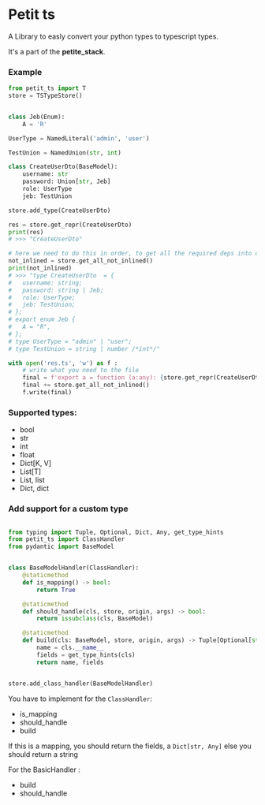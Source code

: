 # Petit ts


A Library to easly convert your python types to typescript types.

It's a part of the **petite_stack**.

### Example

```python
from petit_ts import T
store = TSTypeStore()


class Jeb(Enum):
    A = 'R'

UserType = NamedLiteral('admin', 'user')

TestUnion = NamedUnion(str, int)

class CreateUserDto(BaseModel):
    username: str
    password: Union[str, Jeb]
    role: UserType
    jeb: TestUnion

store.add_type(CreateUserDto)

res = store.get_repr(CreateUserDto)
print(res)
# >>> "CreateUserDto"

# here we need to do this in order, to get all the required deps into our ts file
not_inlined = store.get_all_not_inlined()
print(not_inlined)
# >>> "type CreateUserDto  = {
# 	username: string;
# 	password: string | Jeb;
# 	role: UserType;
# 	jeb: TestUnion;
# };
# export enum Jeb {
# 	A = "R",
# };
# type UserType = "admin" | "user";
# type TestUnion = string | number /*int*/"

with open('res.ts', 'w') as f :
    # write what you need to the file
    final = f'export a = function (a:any): {store.get_repr(CreateUserDto)};'
    final += store.get_all_not_inlined()
    f.write(final)

```


### Supported types:

- bool
- str
- int
- float
- Dict[K, V]
- List[T]
- List, list
- Dict, dict

### Add support for a custom type

```python

from typing import Tuple, Optional, Dict, Any, get_type_hints
from petit_ts import ClassHandler
from pydantic import BaseModel


class BaseModelHandler(ClassHandler):
    @staticmethod
    def is_mapping() -> bool:
        return True

    @staticmethod
    def should_handle(cls, store, origin, args) -> bool:
        return issubclass(cls, BaseModel)

    @staticmethod
    def build(cls: BaseModel, store, origin, args) -> Tuple[Optional[str], Dict[str, Any]]:
        name = cls.__name__
        fields = get_type_hints(cls)
        return name, fields


store.add_class_handler(BaseModelHandler)
```

You have to implement for the `ClassHandler`:

- is_mapping
- should_handle
- build

If this is a mapping, you should return the fields, a `Dict[str, Any]` else you should return a string

For the BasicHandler :

- build
- should_handle
